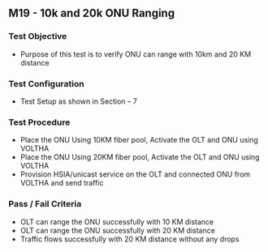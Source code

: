 ## M19 - 10k and 20k ONU Ranging

### Test Objective

* Purpose of this test is to verify ONU can range with 10km and 20 KM distance

### Test Configuration
* Test Setup as shown in Section – 7

### Test Procedure
* Place the ONU Using 10KM fiber pool, Activate the OLT and ONU using VOLTHA
* Place the ONU Using 20KM fiber pool, Activate the OLT and ONU using VOLTHA
* Provision HSIA/unicast service on the OLT and connected ONU from VOLTHA and send traffic 

### Pass / Fail Criteria
* OLT can range the ONU successfully with 10 KM distance 
* OLT can range the ONU successfully with 20 KM distance 
* Traffic flows successfully with 20 KM distance without any drops 

